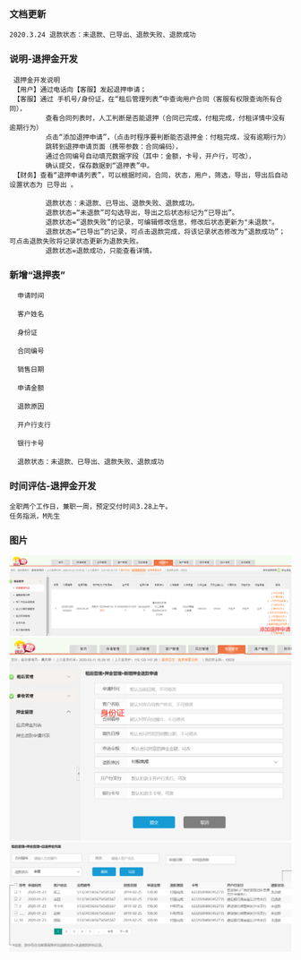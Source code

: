 ### 文档更新
    2020.3.24 退款状态：未退款、已导出、退款失败、退款成功

### 说明-退押金开发
     退押金开发说明
     【用户】通过电话向【客服】发起退押申请；
     【客服】通过 手机号/身份证，在“租后管理列表”中查询用户合同（客服有权限查询所有合同），
             查看合同列表时，人工判断是否能退押（合同已完成，付租完成，付租详情中没有逾期行为）
             点击“添加退押申请”，（点击时程序要判断能否退押金：付租完成，没有逾期行为）
             跳转到退押申请页面（携带参数：合同编码），
             通过合同编号自动填充数据字段（其中：金额，卡号，开户行，可改），
             确认提交，保存数据到“退押表”中。
     【财务】查看“退押申请列表”，可以根据时间，合同，状态，用户，筛选，导出，导出后自动设置状态为 已导出 。
	         
			 退款状态：未退款、已导出、退款失败、退款成功。
             退款状态=“未退款”可勾选导出，导出之后状态标记为“已导出”。
             退款状态=“退款失败”的记录，可编辑修改信息，修改后状态更新为"未退款"。
             退款状态=“已导出”的记录，可点击退款完成，将该记录状态修改为“退款成功”；可点击退款失败将记录状态更新为退款失败。
             退款状态=退款成功，只能查看详情。
###  新增“退押表”
      申请时间
      
      客户姓名
      
      身份证
      
      合同编号
      
      销售日期 
      
      申请金额 
      
      退款原因  
      
      开户行支行 
      
      银行卡号
      
      退款状态：未退款、已导出、退款失败、退款成功

### 时间评估-退押金开发 
    全职两个工作日，兼职一周，预定交付时间3.28上午。
    任务指派，M先生
    
### 图片

![Image text](img/queryLoanContractInfoList.png)    
![avatar](img/addD.png)  
![Alt text](img/listD.png)	 
